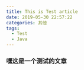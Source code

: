 ```yaml
---
title: This is Test article
date: 2019-05-30 22:57:22
categories: 其他
tags: 
  - Test
  - Java
---
```


### 嘿这是一个测试的文章